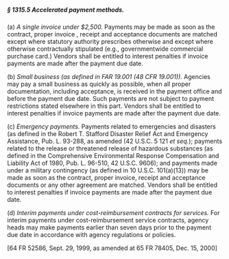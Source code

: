 ##### § 1315.5 Accelerated payment methods. #####

(a) *A single invoice under $2,500.* Payments may be made as soon as the contract, proper invoice , receipt and acceptance documents are matched except where statutory authority prescribes otherwise and except where otherwise contractually stipulated (e.g., governmentwide commercial purchase card.) Vendors shall be entitled to interest penalties if invoice payments are made after the payment due date.

(b) *Small business (as defined in FAR 19.001 (48 CFR 19.001)).* Agencies may pay a small business as quickly as possible, when all proper documentation, including acceptance, is received in the payment office and before the payment due date. Such payments are not subject to payment restrictions stated elsewhere in this part. Vendors shall be entitled to interest penalties if invoice payments are made after the payment due date.

(c) *Emergency payments.* Payments related to emergencies and disasters (as defined in the Robert T. Stafford Disaster Relief Act and Emergency Assistance, Pub. L. 93-288, as amended (42 U.S.C. 5 121 *et seq.*); payments related to the release or threatened release of hazardous substances (as defined in the Comprehensive Environmental Response Compensation and Liability Act of 1980, Pub. L. 96-510, 42 U.S.C. 9606); and payments made under a military contingency (as defined in 10 U.S.C. 101(a)(13)) may be made as soon as the contract, proper invoice, receipt and acceptance documents or any other agreement are matched. Vendors shall be entitled to interest penalties if invoice payments are made after the payment due date.

(d) *Interim payments under cost-reimbursement contracts for services.* For interim payments under cost-reimbursement service contracts, agency heads may make payments earlier than seven days prior to the payment due date in accordance with agency regulations or policies.

[64 FR 52586, Sept. 29, 1999, as amended at 65 FR 78405, Dec. 15, 2000]